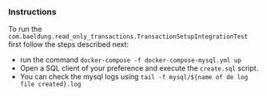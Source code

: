 ### Instructions
To run the `com.baeldung.read_only_transactions.TransactionSetupIntegrationTest` first follow the steps described next:
- run the command `docker-compose -f docker-compose-mysql.yml up`
- Open a SQL client of your preference and execute the `create.sql` script.
- You can check the mysql logs using `tail -f mysql/${name of de log file created}.log`
